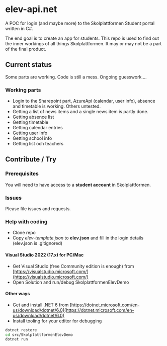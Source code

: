 # elev-api.net

A POC for login (and maybe more) to the Skolplattformen Student portal written in C#.

The end goal is to create an app for students. This repo is used to find out the inner workings of all things Skolplattformen. It may or may not be a part of the final product.

## Current status
Some parts are working. Code is still a mess. Ongoing guesswork.... 

### Working parts
* Login to the Sharepoint part, AzureApi (calendar, user info), absence and timetable is working. Others untested.
* Getting a list of news items and a single news item is partly done.
* Getting absence list
* Getting timetable
* Getting calendar entries
* Getting user info
* Getting school info
* Getting list och teachers

## Contribute / Try
### Prerequisites
You will need to have access to a **student account** in Skolplattformen.

### Issues
Please file issues and requests. 

### Help with coding

* Clone repo
* Copy *elev-template.json* to **elev.json** and fill in the login details (elev.json is .gitignored)

#### Visual Studio 2022 (17.x) for PC/Mac
* Get Visual Studio (free Community edition is enough) from [https://visualstudio.microsoft.com/](https://visualstudio.microsoft.com/)
* Open Solution and run/debug SkolplattformenElevDemo

#### Other ways
* Get and install .NET 6 from [https://dotnet.microsoft.com/en-us/download/dotnet/6.0](https://dotnet.microsoft.com/en-us/download/dotnet/6.0)
* Install tooling for your editor for debugging

```bash
dotnet restore
cd src/SkolplattformenElevDemo
dotnet run
```

